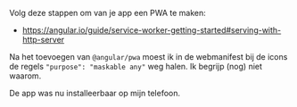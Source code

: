 Volg deze stappen om van je app een PWA te maken:
- https://angular.io/guide/service-worker-getting-started#serving-with-http-server

Na het toevoegen van `@angular/pwa` moest ik in de webmanifest bij de icons de regels `"purpose": "maskable any"` weg halen. Ik begrijp (nog) niet waarom.

De app was nu installeerbaar op mijn telefoon.
